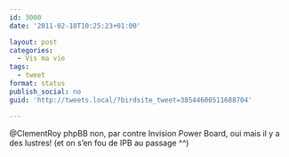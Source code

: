 ```yaml
---
id: 3000
date: '2011-02-18T10:25:23+01:00'

layout: post
categories:
  - Vis ma vie
tags:
  - tweet
format: status
publish_social: no
guid: 'http://tweets.local/?birdsite_tweet=38544600511688704'

---
```


@ClementRoy phpBB non, par contre Invision Power Board, oui mais il y a des lustres! (et on s’en fou de IPB au passage ^^)